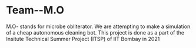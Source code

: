 # Team--M.O
M.O- stands for microbe obliterator. We are attempting to make a simulation of a cheap autonomous cleaning bot. This project is done as a part of the Insitute Technical Summer Project (ITSP) of IIT Bombay in 2021

